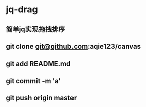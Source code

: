 # jq-drag
## 简单jq实现拖拽排序
## git clone git@github.com:aqie123/canvas
## git add README.md
## git commit -m 'a'
## git push origin master


